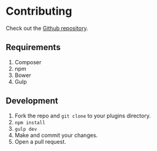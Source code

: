 # Contributing #
Check out the [Github repository](https://github.com/mAAdhaTTah/WP-Gistpen).

## Requirements
1. Composer
2. npm
3. Bower
4. Gulp


## Development

1. Fork the repo and `git clone` to your plugins directory.
2. `npm install`
3. `gulp dev`
4. Make and commit your changes.
5. Open a pull request.